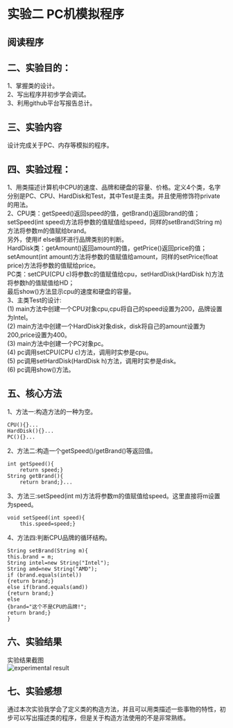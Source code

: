 # 实验二 PC机模拟程序
## 阅读程序
## 二、实验目的：  
1、掌握类的设计。  
2、写出程序并初步学会调试。  
3、利用github平台写报告总计。
## 三、实验内容  
设计完成关于PC、内存等模拟的程序。
## 四、实验过程：  
1、用类描述计算机中CPU的速度、品牌和硬盘的容量、价格。定义4个类，名字分别是PC、CPU、HardDisk和Test，其中Test是主类。并且使用修饰符private的用法。   
2、CPU类：getSpeed()返回speed的值，getBrand()返回brand的值；setSpeed(int speed)方法将参数的值赋值给speed，同样的setBrand(String m)方法将参数m的值赋给brand。  
   另外，使用if else循环进行品牌类别的判断。  
   HardDisk类：getAmount()返回amount的值，getPrice()返回price的值；setAmount(int amount)方法将参数的值赋值给amount，同样的setPrice(float price)方法将参数的值赋给price。  
   PC类：setCPU(CPU c)将参数c的值赋值给cpu，setHardDisk(HardDisk h)方法将参数h的值赋值给HD；  
   最后show()方法显示cpu的速度和硬盘的容量。  
3、主类Test的设计:  
(1) main方法中创建一个CPU对象cpu,cpu将自己的speed设置为200，品牌设置为Intel。  
(2) main方法中创建一个HardDisk对象disk，disk将自己的amount设置为200,price设置为400。  
(3) main方法中创建一个PC对象pc。  
(4) pc调用setCPU(CPU c)方法，调用时实参是cpu。  
(5) pc调用setHardDisk(HardDisk h)方法，调用时实参是disk。  
(6) pc调用show()方法。
## 五、核心方法  
1、方法一:构造方法的一种为空。
```
CPU(){}...  
HardDisk(){}...  
PC(){}...
```     
2、方法二:构造一个getSpeed()/getBrand()等返回值。
```  
int getSpeed(){
	return speed;}
String getBrand(){
	return brand;}...  
```  
3、方法三:setSpeed(int m)方法将参数m的值赋值给speed。这里直接将m设置为speed。
```
void setSpeed(int speed){
	this.speed=speed;}
```  
4、方法四:判断CPU品牌的循环结构。  
```  
String setBrand(String m){
this.brand = m;	
String intel=new String("Intel");
String amd=new String("AMD");
if (brand.equals(intel))
{return brand;}
else if(brand.equals(amd))
{return brand;}
else
{brand="这个不是CPU的品牌!";
return brand;}			
}  
```
## 六、实验结果  
实验结果截图  
![experimental result](https://i.loli.net/2020/10/07/tw1jnz9Db7cfAm3.jpg)
## 七、实验感想  
通过本次实验我学会了定义类的构造方法，并且可以用类描述一些事物的特性，初步可以写出描述类的程序，但是关于构造方法使用的不是非常熟练。  


  
